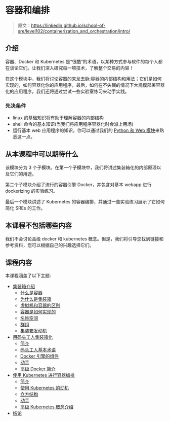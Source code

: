 # 容器和编排

> 原文：<https://linkedin.github.io/school-of-sre/level102/containerization_and_orchestration/intro/>

## 介绍

容器、Docker 和 Kubernetes 是“很酷”的术语，以某种方式参与软件的每个人都在谈论它们。让我们深入研究每一项技术，了解整个交易的内容！

在这个模块中，我们将讨论容器的来龙去脉:容器的内部结构和用法；它们是如何实现的，如何容器化你的应用程序，最后，如何在不失眠的情况下大规模部署容器化的应用程序。我们还将通过尝试一些实验室练习来动手实践。

### 先决条件

*   linux 的基础知识将有助于理解容器的内部结构
*   shell 命令的基本知识(当我们将应用程序容器化时会派上用场)
*   运行基本 web 应用程序的知识。你可以通过我们的 [Python 和 Web 模块](https://linkedin.github.io/school-of-sre/level101/python_web/intro/)来熟悉这一点。

## 从本课程中可以期待什么

该模块分为 3 个子模块。在第一个子模块中，我们将讲述集装箱化的内部原理以及它们的用途。

第二个子模块介绍了流行的容器引擎 Docker，并包含对基本 webapp 进行 dockerizing 的实验练习。

最后一个模块讲述了 Kubernetes 的容器编排，并通过一些实验练习展示了它如何简化 SREs 的工作。

## 本课程不包括哪些内容

我们不会讨论高级 docker 和 kubernetes 概念。但是，我们将引导您找到链接和参考资料，您可以根据自己的兴趣选择它们。

## 课程内容

本课程涵盖了以下主题:

*   [集装箱介绍](https://linkedin.github.io/school-of-sre/level102/containerization_and_orchestration/intro_to_containers/)
    *   [什么是容器](https://linkedin.github.io/school-of-sre/level102/containerization_and_orchestration/intro_to_containers/#what-are-containers)
    *   [为什么是集装箱](https://linkedin.github.io/school-of-sre/level102/containerization_and_orchestration/intro_to_containers/#why-containers)
    *   [虚拟机和容器的区别](https://linkedin.github.io/school-of-sre/level102/containerization_and_orchestration/intro_to_containers/#difference-between-virtual-machines-and-containers)
    *   [容器是如何实现的](https://linkedin.github.io/school-of-sre/level102/containerization_and_orchestration/intro_to_containers/#how-are-containers-implemented)
    *   [名称空间](https://linkedin.github.io/school-of-sre/level102/containerization_and_orchestration/intro_to_containers/#namespaces)
    *   [群组](https://linkedin.github.io/school-of-sre/level102/containerization_and_orchestration/intro_to_containers/#cgroups)
    *   [集装箱发动机](https://linkedin.github.io/school-of-sre/level102/containerization_and_orchestration/intro_to_containers/#container-engine)
*   [用码头工人集装箱化](https://linkedin.github.io/school-of-sre/level102/containerization_and_orchestration/containerization_with_docker/)
    *   [简介](https://linkedin.github.io/school-of-sre/level102/containerization_and_orchestration/containerization_with_docker/#introduction)
    *   [码头工人基本术语](https://linkedin.github.io/school-of-sre/level102/containerization_and_orchestration/containerization_with_docker/#docker-terminology)
    *   [Docker 引擎的组件](https://linkedin.github.io/school-of-sre/level102/containerization_and_orchestration/containerization_with_docker/#components-of-docker-engine)
    *   [动手](https://linkedin.github.io/school-of-sre/level102/containerization_and_orchestration/containerization_with_docker/#lab)
    *   [高级 Docker 简介](https://linkedin.github.io/school-of-sre/level102/containerization_and_orchestration/containerization_with_docker/#advanced-features-of-docker)
*   [使用 Kubernetes 进行容器编排](https://linkedin.github.io/school-of-sre/level102/containerization_and_orchestration/orchestration_with_kubernetes/)
    *   [简介](https://linkedin.github.io/school-of-sre/level102/containerization_and_orchestration/orchestration_with_kubernetes/#introduction)
    *   [使用 Kubernetes 的动机](https://linkedin.github.io/school-of-sre/level102/containerization_and_orchestration/orchestration_with_kubernetes/#motivation-to-use-kubernetes)
    *   [立方结构](https://linkedin.github.io/school-of-sre/level102/containerization_and_orchestration/orchestration_with_kubernetes/#architecture-of-kubernetes)
    *   [动手](https://linkedin.github.io/school-of-sre/level102/containerization_and_orchestration/orchestration_with_kubernetes/#lab)
    *   [高级 Kubernetes 概念介绍](https://linkedin.github.io/school-of-sre/level102/containerization_and_orchestration/orchestration_with_kubernetes/#advanced-topics)
*   [结论](https://linkedin.github.io/school-of-sre/level102/containerization_and_orchestration/conclusion/)